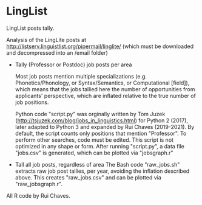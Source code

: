 # LingList
LingList posts tally.

Analysis of the LingLite posts at http://listserv.linguistlist.org/pipermail/linglite/ (which must be downloaded and decompressed into an /email folder)

* Tally (Professor or Postdoc) job posts per area

  Most job posts mention multiple specializations (e.g. Phonetics/Phonology, or Syntax/Semantics, or Computational [field]), which means that the jobs tallied here the number of opportunities from applicants' perspective, which are inflated relative to the true number of job positions.
  
  Python code "script.py" was orginally written by Tom Juzek (http://tsjuzek.com/blog/jobs_in_linguistics.html) for Python 2 (2017), later adapted to Python 3 and expanded by Rui Chaves (2019-2021). By default, the script counts only positions that mention "Professor". To perform other searches, code must be edited. 
  This script is not optimized in any shape or form.
  After running "script.py", a data file "jobs.csv" is generated, which can be plotted via "jobsgraph.r"


* Tall all job posts, regardless of area 
  The Bash code "raw_jobs.sh" extracts raw job post tallies, per year, avoiding the inflation described above. This creates "raw_jobs.csv" and can be plotted via "raw_jobsgraph.r".

All R code by Rui Chaves.
